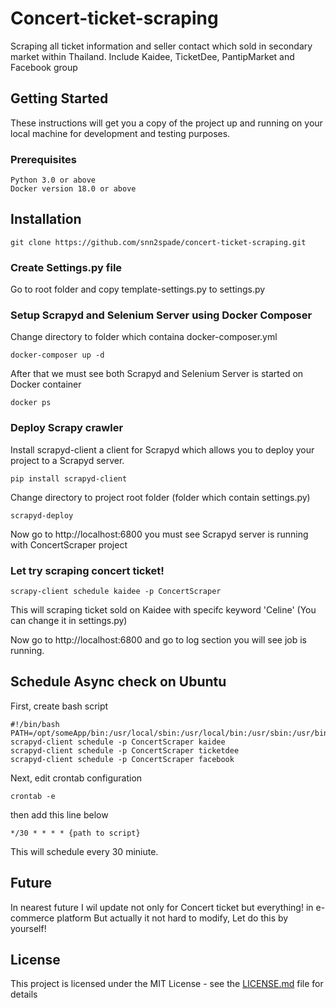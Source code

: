 # Concert-ticket-scraping

Scraping all ticket information and seller contact which sold in secondary market within Thailand. Include Kaidee, TicketDee, PantipMarket and Facebook group

## Getting Started

These instructions will get you a copy of the project up and running on your local machine for development and testing purposes.

### Prerequisites


```
Python 3.0 or above
Docker version 18.0 or above
```

## Installation

```
git clone https://github.com/snn2spade/concert-ticket-scraping.git
```

### Create Settings.py file

Go to root folder and copy template-settings.py to settings.py 

### Setup Scrapyd and Selenium Server using Docker Composer

Change directory to folder which containa docker-composer.yml

```
docker-composer up -d
```

After that we must see both Scrapyd and Selenium Server is started on Docker container

```
docker ps
```

### Deploy Scrapy crawler

Install scrapyd-client a client for Scrapyd which allows you to deploy your project to a Scrapyd server.

```
pip install scrapyd-client
```
Change directory to project root folder (folder which contain settings.py)

```
scrapyd-deploy
```

Now go to http://localhost:6800 you must see Scrapyd server is running with ConcertScraper project

### Let try scraping concert ticket!

``` 
scrapy-client schedule kaidee -p ConcertScraper
```

This will scraping ticket sold on Kaidee with specifc keyword 'Celine' (You can change it in settings.py)

Now go to http://localhost:6800 and go to log section you will see job is running.

## Schedule Async check on Ubuntu

First, create bash script

```
#!/bin/bash
PATH=/opt/someApp/bin:/usr/local/sbin:/usr/local/bin:/usr/sbin:/usr/bin:/sbin:/bin
scrapyd-client schedule -p ConcertScraper kaidee
scrapyd-client schedule -p ConcertScraper ticketdee
scrapyd-client schedule -p ConcertScraper facebook
```

Next, edit crontab configuration

```
crontab -e
```

then add this line below

```
*/30 * * * * {path to script}
```

This will schedule every 30 miniute.

## Future

In nearest future I wil update not only for Concert ticket but everything! in e-commerce platform
But actually it not hard to modify, Let do this by yourself!


## License

This project is licensed under the MIT License - see the [LICENSE.md](LICENSE.md) file for details
